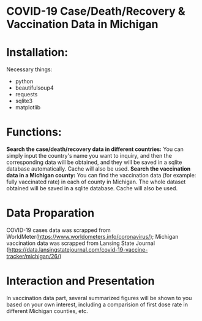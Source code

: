 # COVID-19 Case/Death/Recovery & Vaccination Data in Michigan

# Installation: 
Necessary things:
* python
* beautifulsoup4
* requests
* sqlite3
* matplotlib

# Functions: 
**Search the case/death/recovery data in different countries:** You can simply input the country's name you want to inquiry, and then the corresponding data will be obtained, and they will be saved in a sqlite database automatically. Cache will also be used.
**Search the vaccination data in a Michigan county:** You can find the vaccination data (for example: fully vaccinated rate) in each of county in Michigan. The whole dataset obtained will be saved in a sqlite database. Cache will also be used.

# Data Proparation
COVID-19 cases data was scrapped from WorldMeter(https://www.worldometers.info/coronavirus/); Michigan vaccination data was scrapped from Lansing State Journal (https://data.lansingstatejournal.com/covid-19-vaccine-tracker/michigan/26/)

# Interaction and Presentation
In vaccination data part, several summarized figures will be shown to you based on your own interest, including a comparision of first dose rate in different Michigan counties, etc.
